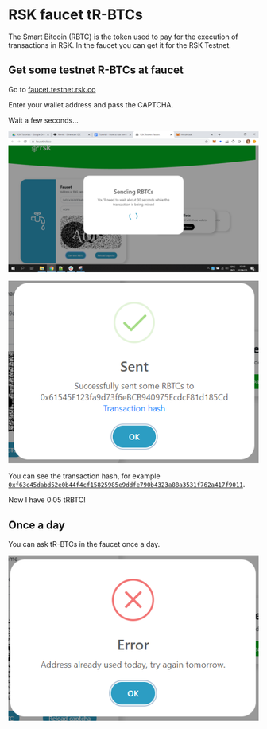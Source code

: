 # RSK faucet tR-BTCs

The Smart Bitcoin (RBTC) is the token used to pay for the execution of transactions in RSK. 
In the faucet you can get it for the RSK Testnet.

## Get some testnet R-BTCs at faucet

Go to [faucet.testnet.rsk.co](https://faucet.testnet.rsk.co/)

Enter your wallet address and pass the CAPTCHA.

Wait a few seconds...

![Wait a few seconds](../../images/wallet-rsk-faucet/image-04.png)

![Received some R-BTCs](../../images/wallet-rsk-faucet/image-05.png)

You can see the transaction hash, for example [`0xf63c45dabd52e0b44f4cf15825985e9ddfe790b4323a88a3531f762a417f9011`](https://explorer.testnet.rsk.co/tx/0xf63c45dabd52e0b44f4cf15825985e9ddfe790b4323a88a3531f762a417f9011).

Now I have 0.05 tRBTC!

## Once a day

You can ask tR-BTCs in the faucet once a day.

![faucet once a day](../../images/wallet-rsk-faucet/image-07.png)
